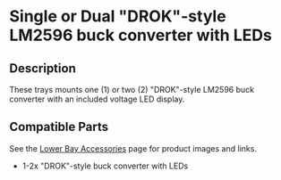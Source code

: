# Single or Dual "DROK"-style LM2596 buck converter with LEDs

## Description

These trays mounts one (1) or two (2) "DROK"-style LM2596 buck converter with an included voltage LED display.

## Compatible Parts

See the [Lower Bay Accessories][1] page for product images and links.

- 1-2x "DROK"-style buck converter with LEDs

[1]: https://jon-harper.github.io/OmniBox/lower_bay/